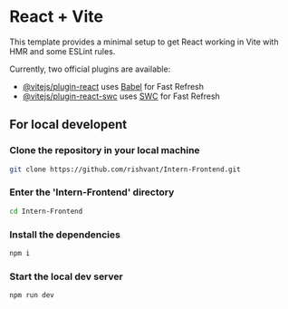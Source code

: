 # React + Vite

This template provides a minimal setup to get React working in Vite with HMR and some ESLint rules.

Currently, two official plugins are available:

- [@vitejs/plugin-react](https://github.com/vitejs/vite-plugin-react/blob/main/packages/plugin-react/README.md) uses [Babel](https://babeljs.io/) for Fast Refresh
- [@vitejs/plugin-react-swc](https://github.com/vitejs/vite-plugin-react-swc) uses [SWC](https://swc.rs/) for Fast Refresh

## For local developent

### Clone the repository in your local machine

```sh
git clone https://github.com/rishvant/Intern-Frontend.git
```

### Enter the 'Intern-Frontend' directory

```sh
cd Intern-Frontend
```

### Install the dependencies

```sh
npm i
```

### Start the local dev server

```sh
npm run dev
```
